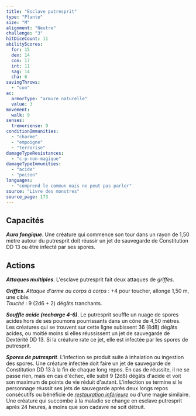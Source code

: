 ```yaml
---
title: "Esclave putresprit"
type: "Plante"
size: "M"
alignment: "Neutre"
challenge: "3"
hitDiceCount: 11
abilityScores:
  for: 15
  dex: 14
  con: 17
  int: 11
  sag: 14
  cha: 6
savingThrows:
  - "con"
ac:
  armorType: "armure naturelle"
  value: 3
movement:
  walk: 9
senses:
  tremorsense: 9
conditionImmunities:
  - "charme"
  - "empoigne"
  - "terrorise"
damageTypeResistances:
  - "c-p-non-magique"
damageTypeImmunities:
  - "acide"
  - "poison"
languages:
  - "comprend le commun mais ne peut pas parler"
source: "Livre des monstres"
source_page: 173
---
```

## Capacités
_**Aura fongique**_. Une créature qui commence son tour dans un rayon de 1,50 mètre autour du putresprit doit réussir un jet de sauvegarde de Constitution DD 13 ou être infecté par ses spores.

## Actions
_**Attaques multiples**_. L'esclave putresprit fait deux attaques de _griffes_.

_**Griffes**_. _Attaque d'arme au corps à corps_ : +4 pour toucher, allonge 1,50 m, une cible.  
_Touché_ : 9 (2d6 + 2) dégâts tranchants.

_**Souffle acide (recharge 4-6)**_. Le putresprit souffle un nuage de spores acides hors de ses poumons pourrissants dans un cône de 4,50 mètres. Les créatures qui se trouvent sur cette ligne subissent 36 (8d8) dégâts acides, ou moitié moins si elles réussissent un jet de sauvegarde de Dextérité DD 13. Si la créature rate ce jet, elle est infectée par les spores de putresprit.

_**Spores de putresprit**_. L'infection se produit suite à inhalation ou ingestion des spores. Une créature infectée doit faire un jet de sauvegarde de Constitution DD 13 à la fin de chaque long repos. En cas de réussite, il ne se passe rien, mais en cas d'échec, elle subit 9 (2d8) dégâts d'acide et voit son maximum de points de vie réduit d'autant. L'infection se termine si le personnage réussit ses jets de sauvegarde après deux longs repos consécutifs ou bénéficie de [_restauration inférieure_](/grimoire/restauration-inferieure/) ou d'une magie similaire. Une créature qui succombe à la maladie se change en esclave putresprit après 24 heures, à moins que son cadavre ne soit détruit.
